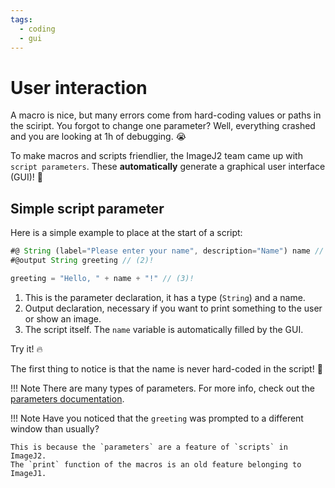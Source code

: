 ```yaml
---
tags:
  - coding
  - gui
---
```

# User interaction

A macro is nice, but many errors come from hard-coding values or paths in the
sciript. You forgot to change one parameter? Well, everything crashed and you
are looking at 1h of debugging. :sob:

To make macros and scripts friendlier, the ImageJ2 team came up with `script
parameters`. These **automatically**
generate a graphical user interface (GUI)! :exploding_head:

## Simple script parameter

Here is a simple example to place at the start of a script:

```javascript title="Simple example"
#@ String (label="Please enter your name", description="Name") name // (1)!
#@output String greeting // (2)!

greeting = "Hello, " + name + "!" // (3)!
```

1. This is the parameter declaration, it has a type (`String`) and a name.
2. Output declaration, necessary if you want to print something to the user or
    show an image.
3. The script itself. The `name` variable is automatically filled by the GUI.

Try it! :fire:

The first thing to notice is that the name is never hard-coded in the script! :tada:

!!! Note
    There are many types of parameters. For more info, check out the
    [parameters documentation](https://imagej.net/scripting/parameters).

!!! Note
    Have you noticed that the `greeting` was prompted to a different window
    than usually?

    This is because the `parameters` are a feature of `scripts` in ImageJ2.
    The `print` function of the macros is an old feature belonging to ImageJ1.
